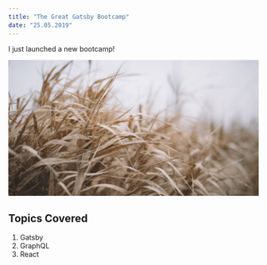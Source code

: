 ```yaml
---
title: "The Great Gatsby Bootcamp"
date: "25.05.2019"
---
```


I just launched a new bootcamp! 

![Grass](./grass.png)

## Topics Covered 

1. Gatsby 
2. GraphQL 
3. React 